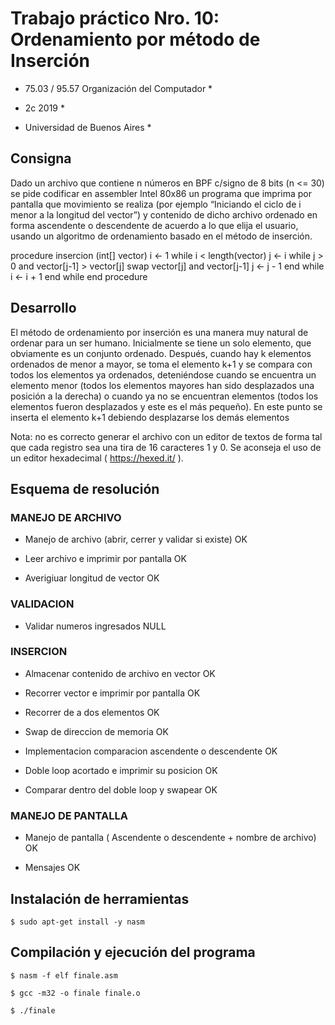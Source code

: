 
# Trabajo práctico Nro. 10: Ordenamiento por método de Inserción

* 75.03 / 95.57 Organización del Computador *

* 2c 2019 *

* Universidad de Buenos Aires *

## Consigna

Dado un archivo que contiene n números en BPF c/signo de 8 bits (n <= 30) se pide codificar en assembler Intel 80x86 un programa que imprima por pantalla que movimiento se realiza (por ejemplo “Iniciando el ciclo de i menor a la longitud del vector”) y contenido de dicho archivo ordenado en forma ascendente o descendente de acuerdo a lo que elija el usuario, usando un algoritmo de ordenamiento basado en el método de inserción.

procedure insercion (int[] vector) 
	i ← 1 while i < length(vector) 
			j ← i while j > 0 and vector[j-1] > vector[j] 
				swap vector[j] and vector[j-1]
				j ← j - 1
			end while
	i ← i + 1
	end while
end procedure

## Desarrollo

El método de ordenamiento por inserción es una manera muy natural de ordenar para un ser humano. Inicialmente se tiene un solo elemento, que obviamente es un conjunto ordenado. Después, cuando hay k elementos ordenados de menor a mayor, se toma el elemento k+1 y se compara con todos los elementos ya ordenados, deteniéndose cuando se encuentra un elemento menor (todos los elementos mayores han sido desplazados una posición a la derecha) o cuando ya no se encuentran elementos (todos los elementos fueron desplazados y este es el más pequeño). En este punto se inserta el elemento k+1 debiendo desplazarse los demás elementos 

Nota: no es correcto generar el archivo con un editor de textos de forma tal que cada registro sea una tira de 16 caracteres 1 y 0. Se aconseja el uso de un editor hexadecimal ( https://hexed.it/ ).

## Esquema de resolución

### MANEJO DE ARCHIVO

- Manejo de archivo (abrir, cerrer y validar si existe)				OK

- Leer archivo e imprimir por pantalla						OK

- Averigiuar longitud de vector							OK

### VALIDACION

- Validar numeros ingresados							NULL

### INSERCION

- Almacenar contenido de archivo en vector					OK		

- Recorrer vector e imprimir por pantalla					OK

- Recorrer de a dos elementos							OK

- Swap de direccion de memoria							OK

- Implementacion comparacion ascendente o descendente				OK

- Doble loop acortado e imprimir su posicion					OK

- Comparar dentro del doble loop y swapear 					OK

### MANEJO DE PANTALLA

- Manejo de pantalla ( Ascendente o descendente + nombre de archivo)		OK

- Mensajes									OK	


## Instalación de herramientas

```
$ sudo apt-get install -y nasm
```

## Compilación y ejecución del programa

```
$ nasm -f elf finale.asm
```

```
$ gcc -m32 -o finale finale.o
```

```
$ ./finale
```

